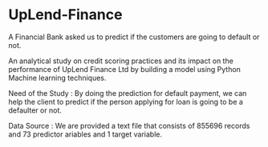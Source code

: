 # UpLend-Finance
A Financial Bank asked us to predict if the customers are going to default or not.

An analytical study on credit scoring practices and its impact on the performance of UpLend Finance Ltd by building a model using Python Machine learning techniques.

Need of the Study :
By doing the prediction for default payment, we can help the client to predict if the person applying for loan is going to be a defaulter or not.

Data Source :
We are provided a text file that consists of 855696 records and 73 predictor ariables and 1 target variable.

